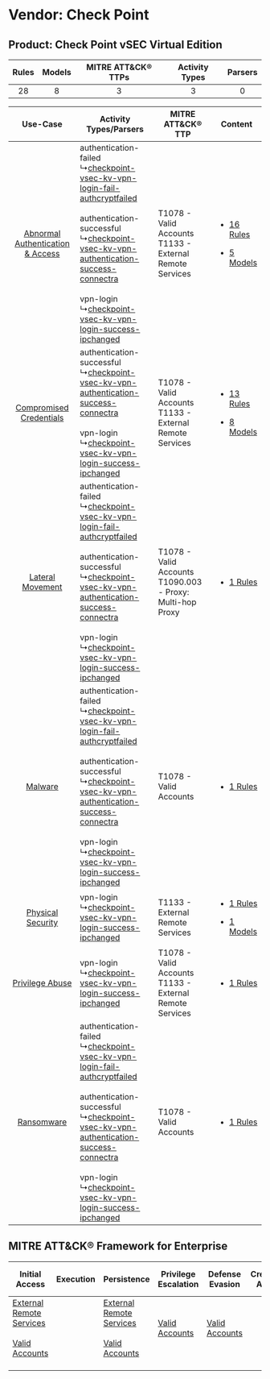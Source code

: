 Vendor: Check Point
===================
Product: Check Point vSEC Virtual Edition
-----------------------------------------
| Rules | Models | MITRE ATT&CK® TTPs | Activity Types | Parsers |
|:-----:|:------:|:------------------:|:--------------:|:-------:|
|  28   |   8    |         3          |       3        |    0    |

|    Use-Case    | Activity Types/Parsers    | MITRE ATT&CK® TTP    | Content    |
|:----:| ---- | ---- | ---- |
| [Abnormal Authentication & Access](../../../UseCases/uc_abnormal_authentication_&_access.md) |  authentication-failed<br> ↳[checkpoint-vsec-kv-vpn-login-fail-authcryptfailed](Ps/pC_checkpointvseckvvpnloginfailauthcryptfailed.md)<br><br> authentication-successful<br> ↳[checkpoint-vsec-kv-vpn-authentication-success-connectra](Ps/pC_checkpointvseckvvpnauthenticationsuccessconnectra.md)<br><br> vpn-login<br> ↳[checkpoint-vsec-kv-vpn-login-success-ipchanged](Ps/pC_checkpointvseckvvpnloginsuccessipchanged.md)<br> | T1078 - Valid Accounts<br>T1133 - External Remote Services<br>   | [<ul><li>16 Rules</li></ul><ul><li>5 Models</li></ul>](RM/r_m_check_point_check_point_vsec_virtual_edition_Abnormal_Authentication_&_Access.md) |
|          [Compromised Credentials](../../../UseCases/uc_compromised_credentials.md)          |  authentication-successful<br> ↳[checkpoint-vsec-kv-vpn-authentication-success-connectra](Ps/pC_checkpointvseckvvpnauthenticationsuccessconnectra.md)<br><br> vpn-login<br> ↳[checkpoint-vsec-kv-vpn-login-success-ipchanged](Ps/pC_checkpointvseckvvpnloginsuccessipchanged.md)<br>    | T1078 - Valid Accounts<br>T1133 - External Remote Services<br>   | [<ul><li>13 Rules</li></ul><ul><li>8 Models</li></ul>](RM/r_m_check_point_check_point_vsec_virtual_edition_Compromised_Credentials.md)          |
|    [Lateral Movement](../../../UseCases/uc_lateral_movement.md)    |  authentication-failed<br> ↳[checkpoint-vsec-kv-vpn-login-fail-authcryptfailed](Ps/pC_checkpointvseckvvpnloginfailauthcryptfailed.md)<br><br> authentication-successful<br> ↳[checkpoint-vsec-kv-vpn-authentication-success-connectra](Ps/pC_checkpointvseckvvpnauthenticationsuccessconnectra.md)<br><br> vpn-login<br> ↳[checkpoint-vsec-kv-vpn-login-success-ipchanged](Ps/pC_checkpointvseckvvpnloginsuccessipchanged.md)<br> | T1078 - Valid Accounts<br>T1090.003 - Proxy: Multi-hop Proxy<br> | [<ul><li>1 Rules</li></ul>](RM/r_m_check_point_check_point_vsec_virtual_edition_Lateral_Movement.md)    |
|    [Malware](../../../UseCases/uc_malware.md)    |  authentication-failed<br> ↳[checkpoint-vsec-kv-vpn-login-fail-authcryptfailed](Ps/pC_checkpointvseckvvpnloginfailauthcryptfailed.md)<br><br> authentication-successful<br> ↳[checkpoint-vsec-kv-vpn-authentication-success-connectra](Ps/pC_checkpointvseckvvpnauthenticationsuccessconnectra.md)<br><br> vpn-login<br> ↳[checkpoint-vsec-kv-vpn-login-success-ipchanged](Ps/pC_checkpointvseckvvpnloginsuccessipchanged.md)<br> | T1078 - Valid Accounts<br>    | [<ul><li>1 Rules</li></ul>](RM/r_m_check_point_check_point_vsec_virtual_edition_Malware.md)    |
|    [Physical Security](../../../UseCases/uc_physical_security.md)    |  vpn-login<br> ↳[checkpoint-vsec-kv-vpn-login-success-ipchanged](Ps/pC_checkpointvseckvvpnloginsuccessipchanged.md)<br>    | T1133 - External Remote Services<br>    | [<ul><li>1 Rules</li></ul><ul><li>1 Models</li></ul>](RM/r_m_check_point_check_point_vsec_virtual_edition_Physical_Security.md)    |
|    [Privilege Abuse](../../../UseCases/uc_privilege_abuse.md)    |  vpn-login<br> ↳[checkpoint-vsec-kv-vpn-login-success-ipchanged](Ps/pC_checkpointvseckvvpnloginsuccessipchanged.md)<br>    | T1078 - Valid Accounts<br>T1133 - External Remote Services<br>   | [<ul><li>1 Rules</li></ul>](RM/r_m_check_point_check_point_vsec_virtual_edition_Privilege_Abuse.md)    |
|    [Ransomware](../../../UseCases/uc_ransomware.md)    |  authentication-failed<br> ↳[checkpoint-vsec-kv-vpn-login-fail-authcryptfailed](Ps/pC_checkpointvseckvvpnloginfailauthcryptfailed.md)<br><br> authentication-successful<br> ↳[checkpoint-vsec-kv-vpn-authentication-success-connectra](Ps/pC_checkpointvseckvvpnauthenticationsuccessconnectra.md)<br><br> vpn-login<br> ↳[checkpoint-vsec-kv-vpn-login-success-ipchanged](Ps/pC_checkpointvseckvvpnloginsuccessipchanged.md)<br> | T1078 - Valid Accounts<br>    | [<ul><li>1 Rules</li></ul>](RM/r_m_check_point_check_point_vsec_virtual_edition_Ransomware.md)    |

MITRE ATT&CK® Framework for Enterprise
--------------------------------------
| Initial Access                                                                                                                                   | Execution | Persistence                                                                                                                                      | Privilege Escalation                                                | Defense Evasion                                                     | Credential Access | Discovery | Lateral Movement | Collection | Command and Control                                                                                                                       | Exfiltration | Impact |
| ------------------------------------------------------------------------------------------------------------------------------------------------ | --------- | ------------------------------------------------------------------------------------------------------------------------------------------------ | ------------------------------------------------------------------- | ------------------------------------------------------------------- | ----------------- | --------- | ---------------- | ---------- | ----------------------------------------------------------------------------------------------------------------------------------------- | ------------ | ------ |
| [External Remote Services](https://attack.mitre.org/techniques/T1133)<br><br>[Valid Accounts](https://attack.mitre.org/techniques/T1078)<br><br> |           | [External Remote Services](https://attack.mitre.org/techniques/T1133)<br><br>[Valid Accounts](https://attack.mitre.org/techniques/T1078)<br><br> | [Valid Accounts](https://attack.mitre.org/techniques/T1078)<br><br> | [Valid Accounts](https://attack.mitre.org/techniques/T1078)<br><br> |                   |           |                  |            | [Proxy: Multi-hop Proxy](https://attack.mitre.org/techniques/T1090/003)<br><br>[Proxy](https://attack.mitre.org/techniques/T1090)<br><br> |              |        |